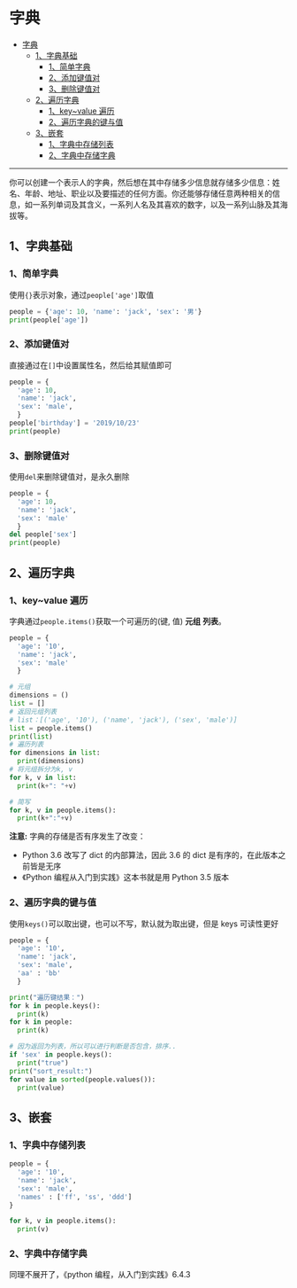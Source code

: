 # 字典

<!-- @import "[TOC]" {cmd="toc" depthFrom=1 depthTo=6 orderedList=false} -->

<!-- code_chunk_output -->

- [字典](#字典)
  - [1、字典基础](#1-字典基础)
    - [1、简单字典](#1-简单字典)
    - [2、添加键值对](#2-添加键值对)
    - [3、删除键值对](#3-删除键值对)
  - [2、遍历字典](#2-遍历字典)
    - [1、key~value 遍历](#1-key~value-遍历)
    - [2、遍历字典的键与值](#2-遍历字典的键与值)
  - [3、嵌套](#3-嵌套)
    - [1、字典中存储列表](#1-字典中存储列表)
    - [2、字典中存储字典](#2-字典中存储字典)

<!-- /code_chunk_output -->

---

你可以创建一个表示人的字典，然后想在其中存储多少信息就存储多少信息：姓名、年龄、地址、职业以及要描述的任何方面。你还能够存储任意两种相关的信息，如一系列单词及其含义，一系列人名及其喜欢的数字，以及一系列山脉及其海拔等。

## 1、字典基础

### 1、简单字典

使用`{}`表示对象，通过`people['age']`取值

```python {cmd}
people = {'age': 10, 'name': 'jack', 'sex': '男'}
print(people['age'])
```

### 2、添加键值对

直接通过在`[]`中设置属性名，然后给其赋值即可

```python {cmd}
people = {
  'age': 10,
  'name': 'jack',
  'sex': 'male',
  }
people['birthday'] = '2019/10/23'
print(people)
```

### 3、删除键值对

使用`del`来删除键值对，是永久删除

```python {cmd}
people = {
  'age': 10,
  'name': 'jack',
  'sex': 'male'
  }
del people['sex']
print(people)
```

## 2、遍历字典

### 1、key~value 遍历

字典通过`people.items()`获取一个可遍历的(键, 值) **元组** **列表**。

```python {cmd}
people = {
  'age': '10',
  'name': 'jack',
  'sex': 'male'
  }

# 元组
dimensions = ()
list = []
# 返回元组列表
# list：[('age', '10'), ('name', 'jack'), ('sex', 'male')]
list = people.items()
print(list)
# 遍历列表
for dimensions in list:
  print(dimensions)
# 将元组拆分为k, v
for k, v in list:
  print(k+": "+v)

# 简写
for k, v in people.items():
  print(k+":"+v)
```

**注意:**
字典的存储是否有序发生了改变：

- Python 3.6 改写了 dict 的内部算法，因此 3.6 的 dict 是有序的，在此版本之前皆是无序
- 《Python 编程从入门到实践》这本书就是用 Python 3.5 版本

### 2、遍历字典的键与值

使用`keys()`可以取出键，也可以不写，默认就为取出键，但是 keys 可读性更好

```python {cmd}
people = {
  'age': '10',
  'name': 'jack',
  'sex': 'male',
  'aa' : 'bb'
  }

print("遍历键结果：")
for k in people.keys():
  print(k)
for k in people:
  print(k)

# 因为返回为列表，所以可以进行判断是否包含，排序..
if 'sex' in people.keys():
  print("true")
print("sort_result:")
for value in sorted(people.values()):
  print(value)
```

## 3、嵌套

### 1、字典中存储列表

```python {cmd}
people = {
  'age': '10',
  'name': 'jack',
  'sex': 'male',
  'names' : ['ff', 'ss', 'ddd']
}

for k, v in people.items():
  print(v)
```

### 2、字典中存储字典

同理不展开了，《python 编程，从入门到实践》6.4.3

